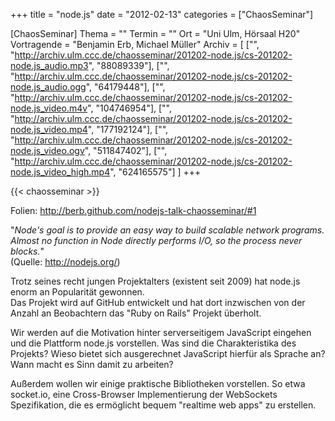 +++
title = "node.js"
date = "2012-02-13"
categories = ["ChaosSeminar"]

[ChaosSeminar]
Thema = ""
Termin = ""
Ort = "Uni Ulm, Hörsaal H20"
Vortragende = "Benjamin Erb, Michael Müller"
Archiv = [
	["", "http://archiv.ulm.ccc.de/chaosseminar/201202-node.js/cs-201202-node.js_audio.mp3", "88089339"],
	["", "http://archiv.ulm.ccc.de/chaosseminar/201202-node.js/cs-201202-node.js_audio.ogg", "64179448"],
	["", "http://archiv.ulm.ccc.de/chaosseminar/201202-node.js/cs-201202-node.js_video.m4v", "104746954"],
	["", "http://archiv.ulm.ccc.de/chaosseminar/201202-node.js/cs-201202-node.js_video.mp4", "177192124"],
	["", "http://archiv.ulm.ccc.de/chaosseminar/201202-node.js/cs-201202-node.js_video.ogv", "511847402"],
	["", "http://archiv.ulm.ccc.de/chaosseminar/201202-node.js/cs-201202-node.js_video_high.mp4", "624165575"]
	]
+++

{{< chaosseminar >}}
 
Folien: http://berb.github.com/nodejs-talk-chaosseminar/#1

"*Node's goal is to provide an easy way to build scalable network programs.  
Almost no function in Node directly performs I/O, so the process never blocks.*"  
(Quelle: http://nodejs.org/)

Trotz seines recht jungen Projektalters (existent seit 2009) hat node.js enorm an Popularität gewonnen.  
Das Projekt wird auf GitHub entwickelt und hat dort inzwischen von der Anzahl an Beobachtern das "Ruby on Rails" Projekt überholt.

Wir werden auf die Motivation hinter serverseitigem JavaScript eingehen und die Plattform node.js vorstellen.
Was sind die Charakteristika des Projekts? Wieso bietet sich ausgerechnet JavaScript hierfür als Sprache an?
Wann macht es Sinn damit zu arbeiten?

Außerdem wollen wir einige praktische Bibliotheken vorstellen. So etwa socket.io, eine Cross-Browser
Implementierung der WebSockets Spezifikation, die es ermöglicht bequem "realtime web apps" zu erstellen.

